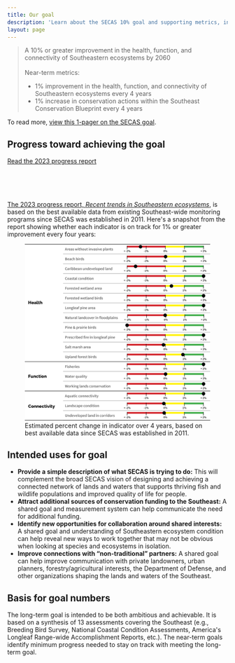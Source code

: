 ```yaml
---
title: Our goal
description: 'Learn about the SECAS 10% goal and supporting metrics, including underlying data and progress towards the goal.'
layout: page
---
```


<blockquote>A 10% or greater improvement in the health, function, and connectivity of Southeastern ecosystems by 2060<br><br>
Near-term metrics:<br>
<ul><li>1% improvement in the health, function, and connectivity of Southeastern ecosystems every 4 years</li>
<li>1% increase in conservation actions within the Southeast Conservation Blueprint every 4 years</li></ul>
</blockquote>

To read more, <a href="https://secassoutheast.org/pdf/SECAS-goal-1-pager.pdf">view this 1-pager on the SECAS goal</a>.

## Progress toward achieving the goal

<div class="call-to-action">
  <a href="../pdf/SECAS-goal-report-2023.pdf" target="_blank" title="Read the 2023 progress report">Read the 2023 progress report</a>
</div>
<br>
<br>
<br>
<br>

<a href="../pdf/SECAS-goal-report-2023.pdf">The 2023 progress report, *Recent trends in Southeastern ecosystems*</a>, is based on the best available data from existing Southeast-wide monitoring programs since SECAS was established in 2011. Here's a snapshot from the report showing whether each indicator is on track for 1% or greater improvement every four years:

<figure>
  <img src="./images/2023_indicatorconditionfigure_crop.png" alt="Indicator scores from the report"/>
  <figcaption>Estimated percent change in indicator over 4 years, based on best available data since SECAS was established in 2011.</figcaption>
</figure>

## Intended uses for goal

- **Provide a simple description of what SECAS is trying to do:** This will complement the broad SECAS vision of designing and achieving a connected network of lands and waters that supports thriving fish and wildlife populations and improved quality of life for people.
- **Attract additional sources of conservation funding to the Southeast:** A shared goal and measurement system can help communicate the need for additional funding.
- **Identify new opportunities for collaboration around shared interests:** A shared goal and understanding of Southeastern ecosystem condition can help reveal new ways to work together that may not be obvious when looking at species and ecosystems in isolation.
- **Improve connections with “non-traditional” partners:** A shared goal can help improve communication with private landowners, urban planners, forestry/agricultural interests, the Department of Defense, and other organizations shaping the lands and waters of the Southeast.

## Basis for goal numbers

The long-term goal is intended to be both ambitious and achievable. It is based on a synthesis of 13 assessments covering the Southeast (e.g., Breeding Bird Survey, National Coastal Condition Assessments, America's Longleaf Range-wide Accomplishment Reports, etc.). The near-term goals identify minimum progress needed to stay on track with meeting the long-term goal.
